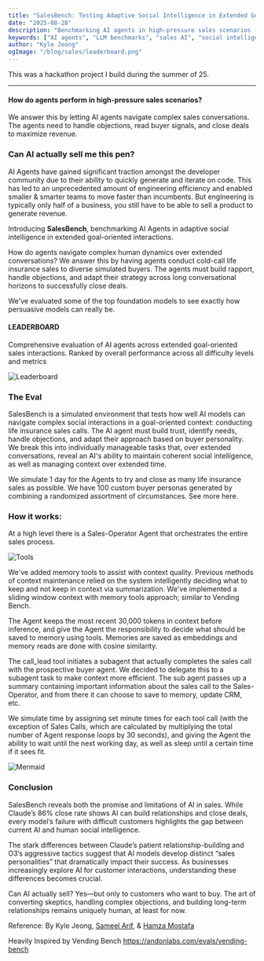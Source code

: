 ```yaml
---
title: "SalesBench: Testing Adaptive Social Intelligence in Extended Goal-Oriented Interactions"
date: "2025-08-28"
description: "Benchmarking AI agents in high-pressure sales scenarios - how well can Claude, GPT-4, and other models navigate cold calls, handle objections, and close deals?"
keywords: ["AI agents", "LLM benchmarks", "sales AI", "social intelligence", "agent evaluation", "AI sales", "benchmarking", "hackathon project"]
author: "Kyle Jeong"
ogImage: "/blog/sales/leaderboard.png"
---
```


This was a hackathon project I build during the summer of 25. 

<hr />

#### How do agents perform in high-pressure sales scenarios? 

We answer this by letting AI agents navigate complex sales conversations. The agents need to handle objections, read buyer signals, and close deals to maximize revenue.

### Can AI actually sell me this pen?

AI Agents have gained significant traction amongst the developer community due to their ability to quickly generate and iterate on code. This has led to an unprecedented amount of engineering efficiency and enabled smaller & smarter teams to move faster than incumbents. But engineering is typically only half of a business, you still have to be able to sell a product to generate revenue.

Introducing **SalesBench**, benchmarking AI Agents in adaptive social intelligence in extended goal-oriented interactions.

How do agents navigate complex human dynamics over extended conversations? We answer this by having agents conduct cold-call life insurance sales to diverse simulated buyers. The agents must build rapport, handle objections, and adapt their strategy across long conversational horizons to successfully close deals.

We've evaluated some of the top foundation models to see exactly how persuasive models can really be.

#### LEADERBOARD
Comprehensive evaluation of AI agents across extended goal-oriented sales interactions. Ranked by overall performance across all difficulty levels and metrics

![Leaderboard](/blog/sales/leaderboard.png)

### The Eval

SalesBench is a simulated environment that tests how well AI models can navigate complex social interactions in a goal-oriented context: conducting life insurance sales calls. The AI agent must build trust, identify needs, handle objections, and adapt their approach based on buyer personality. We break this into individually manageable tasks that, over extended conversations, reveal an AI's ability to maintain coherent social intelligence, as well as managing context over extended time.

We simulate 1 day for the Agents to try and close as many life insurance sales as possible. We have 100 custom buyer personas generated by combining a randomized assortment of circumstances. See more here.

### How it works:

At a high level there is a Sales-Operator Agent that orchestrates the entire sales process.

![Tools](/blog/sales/tools.png)

We've added memory tools to assist with context quality. Previous methods of context maintenance relied on the system intelligently deciding what to keep and not keep in context via summarization. We've implemented a sliding window context with memory tools approach; similar to Vending Bench. 

The Agent keeps the most recent 30,000 tokens in context before inference, and give the Agent the responsibility to decide what should be saved to memory using tools. Memories are saved as embeddings and memory reads are done with cosine similarity.

The call_lead tool initiates a subagent that actually completes the sales call with the prospective buyer agent. We decided to delegate this to a subagent task to make context more efficient. The sub agent passes up a summary containing important information about the sales call to the Sales-Operator, and from there it can choose to save to memory, update CRM, etc.

We simulate time by assigning set minute times for each tool call (with the exception of Sales Calls, which are calculated by multiplying the total number of Agent response loops by 30 seconds), and giving the Agent the ability to wait until the next working day, as well as sleep until a certain time if it sees fit.

![Mermaid](/blog/sales/mermaid.png)

### Conclusion

SalesBench reveals both the promise and limitations of AI in sales. While Claude’s 86% close rate shows AI can build relationships and close deals, every model’s failure with difficult customers highlights the gap between current AI and human social intelligence.

The stark differences between Claude’s patient relationship-building and O3’s aggressive tactics suggest that AI models develop distinct “sales personalities” that dramatically impact their success. As businesses increasingly explore AI for customer interactions, understanding these differences becomes crucial.

Can AI actually sell? Yes—but only to customers who want to buy. The art of converting skeptics, handling complex objections, and building long-term relationships remains uniquely human, at least for now.

Reference:
By Kyle Jeong, <a href="https://www.linkedin.com/in/sameelarif/" target="_blank">Sameel Arif</a>, & <a href="https://www.linkedin.com/in/hamza-mostafa/" target="_blank"> Hamza Mostafa <a/>

Heavily Inspired by Vending Bench https://andonlabs.com/evals/vending-bench
